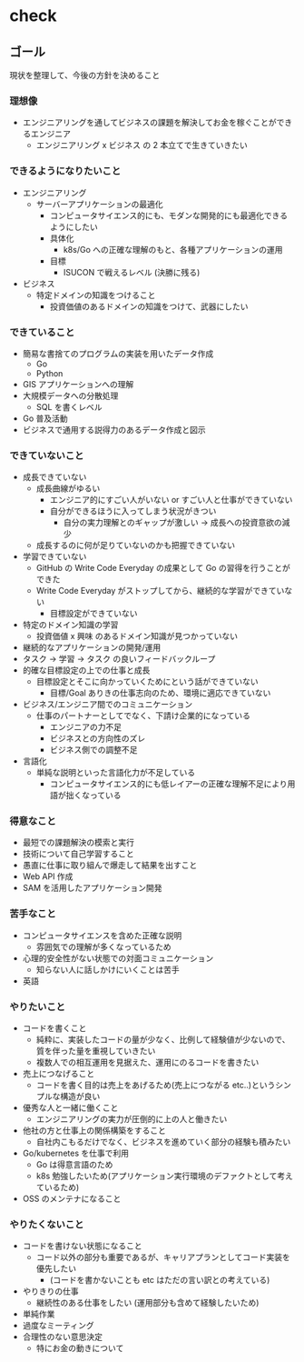 # check

## ゴール

現状を整理して、今後の方針を決めること

### 理想像

- エンジニアリングを通してビジネスの課題を解決してお金を稼ぐことができるエンジニア
  - エンジニアリング x ビジネス の 2 本立てで生きていきたい

### できるようになりたいこと

- エンジニアリング
  - サーバーアプリケーションの最適化
    - コンピュータサイエンス的にも、モダンな開発的にも最適化できるようにしたい
    - 具体化
      - k8s/Go への正確な理解のもと、各種アプリケーションの運用
    - 目標
      - ISUCON で戦えるレベル (決勝に残る)
- ビジネス
  - 特定ドメインの知識をつけること
    - 投資価値のあるドメインの知識をつけて、武器にしたい

### できていること

- 簡易な書捨てのプログラムの実装を用いたデータ作成
  - Go
  - Python
- GIS アプリケーションへの理解
- 大規模データへの分散処理
  - SQL を書くレベル
- Go 普及活動
- ビジネスで通用する説得力のあるデータ作成と図示

### できていないこと

- 成長できていない
  - 成長曲線がゆるい
    - エンジニア的にすごい人がいない or すごい人と仕事ができていない
    - 自分ができるほうに入ってしまう状況がきつい
      - 自分の実力理解とのギャップが激しい → 成長への投資意欲の減少
  - 成長するのに何が足りていないのかも把握できていない
- 学習できていない
  - GitHub の Write Code Everyday の成果として Go の習得を行うことができた
  - Write Code Everyday がストップしてから、継続的な学習ができていない
    - 目標設定ができていない
- 特定のドメイン知識の学習
  - 投資価値 x 興味 のあるドメイン知識が見つかっていない
- 継続的なアプリケーションの開発/運用
- タスク → 学習 → タスク の良いフィードバックループ
- 的確な目標設定の上での仕事と成長
  - 目標設定とそこに向かっていくためにという話ができていない
    - 目標/Goal ありきの仕事志向のため、環境に適応できていない
- ビジネス/エンジニア間でのコミュニケーション
  - 仕事のパートナーとしてでなく、下請け企業的になっている
    - エンジニアの力不足
    - ビジネスとの方向性のズレ
    - ビジネス側での調整不足
- 言語化
  - 単純な説明といった言語化力が不足している
    - コンピュータサイエンス的にも低レイアーの正確な理解不足により用語が拙くなっている

### 得意なこと

- 最短での課題解決の模索と実行
- 技術について自己学習すること
- 愚直に仕事に取り組んで爆走して結果を出すこと
- Web API 作成
- SAM を活用したアプリケーション開発

### 苦手なこと

- コンピュータサイエンスを含めた正確な説明
  - 雰囲気での理解が多くなっているため
- 心理的安全性がない状態での対面コミュニケーション
  - 知らない人に話しかけにいくことは苦手
- 英語

### やりたいこと

- コードを書くこと
  - 純粋に、実装したコードの量が少なく、比例して経験値が少ないので、質を伴った量を重視していきたい
  - 複数人での相互運用を見据えた、運用にのるコードを書きたい
- 売上につなげること
  - コードを書く目的は売上をあげるため(売上につながる etc..)というシンプルな構造が良い
- 優秀な人と一緒に働くこと
  - エンジニアリングの実力が圧倒的に上の人と働きたい
- 他社の方と仕事上の関係構築をすること
  - 自社内こもるだけでなく、ビジネスを進めていく部分の経験も積みたい
- Go/kubernetes を仕事で利用
  - Go は得意言語のため
  - k8s 勉強したいため(アプリケーション実行環境のデファクトとして考えているため)
- OSS のメンテナになること

### やりたくないこと

- コードを書けない状態になること
  - コード以外の部分も重要であるが、キャリアプランとしてコード実装を優先したい
    - (コードを書かないことも etc はただの言い訳との考えている)
- やりきりの仕事
  - 継続性のある仕事をしたい (運用部分も含めて経験したいため)
- 単純作業
- 過度なミーティング
- 合理性のない意思決定
  - 特にお金の動きについて
